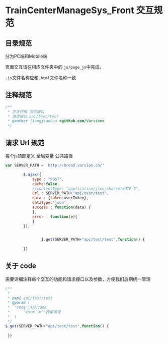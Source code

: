# TrainCenterManageSys_Front 交互规范

## 目录规范

分为PC端和Mobile端

页面交互请在相应文件夹中的 `js/page_js`中完成，

`.js`文件名称应和`.html`文件名称一致

## 注释规范

```js
/**
 * 方法作用 测试接口
 * 请求接口 api/test/test
 * @author liangjianhua <github.com/Varsion>
 */
```

## 请求 Url 规范

每个js顶部定义 全局变量 公共路径

```js
var SERVER_PATH = 'http://bread.varsion.cn/'

        $.ajax({
            type : "POST",
            cache:false,
            //contentType: "application/json;charset=UTF-8",
            url : SERVER_PATH+"api/test/test",
            data : {token:userToken},
            dataType:'json',
            success : function(data) {
            },
            error : function(e){
            }
        });


				$.get(SERVER_PATH+"api/test/test",function() {
          
        })
```

## 关于 code

需要详细注释每个交互的功能和请求接口以及参数，方便我们后期统一管理

```javascript
/**
 *
 * @api api/test/test
 * @param [
 *	'code':钉钉code
 *      'form_id':表单编号
 *  ]
 */
$.get(SERVER_PATH+"api/test/test",function() {
          
 })
```

